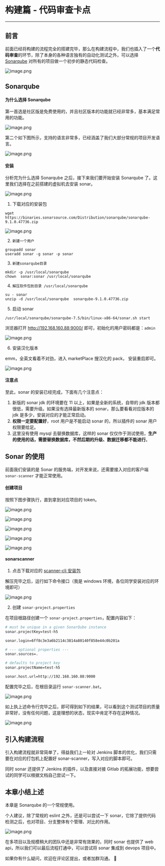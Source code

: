 
# 构建篇 - 代码审查卡点
---

## 前言

前面已经将构建的流程完全的搭建完毕，那么在构建流程中，我们也插入了一个**代码审查**的环节，除了本身的各种语言独有的自动化测试之外，可以选择 [Sonarqube](url) 对所有的项目做一个初步的静态代码检查。

![image.png](https://p3-juejin.byteimg.com/tos-cn-i-k3u1fbpfcp/2950dfa786e1473a8e6b1d45559e08bd~tplv-k3u1fbpfcp-watermark.image?)

## Sonarqube

#### 为什么选择 Sonarqube

第一首选是社区版是免费使用的，并且社区版本的功能就已经非常多，基本满足常用的功能。

![image.png](https://p1-juejin.byteimg.com/tos-cn-i-k3u1fbpfcp/431e4c1aac6641a5bc81d2cc0acf71c1~tplv-k3u1fbpfcp-watermark.image?)

第二个如下图所示，支持的语言非常多，已经涵盖了我们大部分常规的项目开发语言。

![image.png](https://p3-juejin.byteimg.com/tos-cn-i-k3u1fbpfcp/4b746c09226240328fcfb06bad1f42ac~tplv-k3u1fbpfcp-watermark.image?)

#### 安装

分析完为什么选择 Sonarqube 之后，接下来我们要开始安装 Sonarqube 了。这里我们选择在之前搭建的虚拟机去安装 sonar。

![image.png](https://p6-juejin.byteimg.com/tos-cn-i-k3u1fbpfcp/a3ef9cfd40b74294abebb670e66de333~tplv-k3u1fbpfcp-watermark.image?)

1.  下载对应的安装包

`wget https://binaries.sonarsource.com/Distribution/sonarqube/sonarqube-9.1.0.47736.zip`

![image.png](https://p3-juejin.byteimg.com/tos-cn-i-k3u1fbpfcp/4d74d212f1204399a481cf0cc2112ed2~tplv-k3u1fbpfcp-watermark.image?)

 2.     新建一个用户

```
groupadd sonar
useradd sonar -g sonar -p sonar
```

 3.     新建sonarqube目录

```
mkdir -p /usr/local/sonarqube
chown  sonar:sonar /usr/local/sonarqube
```

 4.     解压软件包到目录 /usr/local/sonarqube

```
su - sonar
unzip -d /usr/local/sonarqube  sonarqube-9.1.0.47736.zip
```

5.  启动 sonar

`/usr/local/sonarqube/sonarqube-7.5/bin/linux-x86-64/sonar.sh start`

浏览器打开 <http://192.168.160.88:9000/> 即可，初始化的用户密码都是：`admin`

![image.png](https://p1-juejin.byteimg.com/tos-cn-i-k3u1fbpfcp/2ee8273d7d1f43ac97ab31d3ef0c6108~tplv-k3u1fbpfcp-watermark.image?)

6.  安装汉化版本

emm，全英文看着不对劲，进入 marketPlace 搜汉化的 pack， 安装重启即可。

![image.png](https://p6-juejin.byteimg.com/tos-cn-i-k3u1fbpfcp/49a6ef400d15464785741557a45a0384~tplv-k3u1fbpfcp-watermark.image?)

#### 注意点

至此，sonar 的安装已经完成，下面有几个注意点：

1.  新版的 sonar jdk 的环境要在 11 以上，如果是全新的系统，自带的 jdk 版本都很低，需要升级。如果没有选择最新版本的 sonar，那么要看看对应版本的 jdk 是多少，安装对应的才能正常启动。
2.  **权限一定要配置好**，root 用户是不能启动 sonar 的，所以插件的 sonar 用户权限要给足。
3.  这里没有使用 mysql 去替换数据库，这样的 sonar 仅仅作于测试使用，**生产的使用的话，需要替换数据库，不然后期的升级、数据迁移都不能进行**。

## Sonar 的使用

前面我们安装的是 Sonar 的服务端，对开发来说，还需要接入对应的客户端 `sonar-scanner` 才能正常使用。

#### 创建项目

按照下图步骤执行，直到拿到对应项目的 token。

![image.png](https://p3-juejin.byteimg.com/tos-cn-i-k3u1fbpfcp/b92a95940ac94c24b0c9c0961f964420~tplv-k3u1fbpfcp-watermark.image?)

![image.png](https://p1-juejin.byteimg.com/tos-cn-i-k3u1fbpfcp/a3b67fd151424ef5b23109e96f52e006~tplv-k3u1fbpfcp-watermark.image?)

![image.png](https://p1-juejin.byteimg.com/tos-cn-i-k3u1fbpfcp/4f5fb3445f624e04ab2e7ea062244bfb~tplv-k3u1fbpfcp-watermark.image?)

![image.png](https://p1-juejin.byteimg.com/tos-cn-i-k3u1fbpfcp/3c0ac67874c04012a6fd6909dab54e27~tplv-k3u1fbpfcp-watermark.image?)

![image.png](https://p1-juejin.byteimg.com/tos-cn-i-k3u1fbpfcp/b2a5618d949b4438b1f16e5b70958403~tplv-k3u1fbpfcp-watermark.image?)

#### sonarscanner

1.  点击下载对应的 [scanner-cli 安装包](https://docs.sonarqube.org/latest/analysis/scan/sonarscanner/)

解压完毕之后，运行如下命令接口（我是 windows 环境，各位同学安装对应的环境即可）

![image.png](https://p1-juejin.byteimg.com/tos-cn-i-k3u1fbpfcp/b5133e3d60df48c99e5a2d828b141b4f~tplv-k3u1fbpfcp-watermark.image?)

2.  创建 `sonar-project.properties`

在项目根路径创建一个 `sonar-project.properties`，配置内容如下：

```sh
# must be unique in a given SonarQube instance
sonar.projectKey=test-h5

sonar.login=6ff8c3e3a6b2114c3814a80140f858e44c0b201a

# --- optional properties ---
sonar.sources=.

# defaults to project key
sonar.projectName=test-h5

sonar.host.url=http://192.168.160.88:9000
```

配置完毕之后，在根目录运行 `sonar-scanner.bat`。

![image.png](https://p9-juejin.byteimg.com/tos-cn-i-k3u1fbpfcp/ec32b825bf9d42ad8635a9cc703e35fc~tplv-k3u1fbpfcp-watermark.image?)

如上执上述命令行完毕之后，即可得到如下的结果，可以看到这个测试项目的质量非常好，没有任何问题，这是理想的状态，现实中肯定不存在这种情况。

![image.png](https://p9-juejin.byteimg.com/tos-cn-i-k3u1fbpfcp/865207010b0749df86978c2fb1c494c2~tplv-k3u1fbpfcp-watermark.image?)

## 引入构建流程

引入构建流程就非常简单了，得益我们上一轮对 Jenkins 脚本的优化，我们只需要在对应的打包机上配置好 sonar-scanner，写入对应的脚本即可。

同时 sonar 还提供了 Jenkins 的插件，以及直接对接 Gitlab 的拓展功能，想要尝试的同学可以根据文档自己尝试一下。

## 本章小结上述

本章是 Sonarqube 的一个常规使用。

个人建议，除了常规的 eslint 之外，还是可以尝试一下 sonar，它除了提供代码检测之后，也对项目、分支整体有个管理、对比的作用。

![image.png](https://p1-juejin.byteimg.com/tos-cn-i-k3u1fbpfcp/49f2d8920529465b894fa459fcafc14d~tplv-k3u1fbpfcp-watermark.image?)

在多项目以及规模稍大的团队中还是非常有效果的，同时 sonar 也提供了 web api，所以我们可以最后流程打通中，可以尝试将 sonar 集成到 devops 项目中。

如果你有什么疑问，欢迎在评论区提出，或者加群沟通。 👏
    